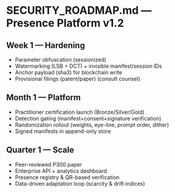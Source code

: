 # SECURITY_ROADMAP.md — Presence Platform v1.2
## Week 1 — Hardening
- Parameter obfuscation (sessionized)
- Watermarking (LSB + DCT) + invisible manifest/session IDs
- Anchor payload (sha3) for blockchain write
- Provisional filings (patent/paper) (consult counsel)

## Month 1 — Platform
- Practitioner certification launch (Bronze/Silver/Gold)
- Detection gating (manifest+consent+signature verification)
- Randomization rollout (weights, eye-line, prompt order, dither)
- Signed manifests in append-only store

## Quarter 1 — Scale
- Peer-reviewed P300 paper
- Enterprise API + analytics dashboard
- Presence registry & QR-based verification
- Data-driven adaptation loop (scarcity & drift indices)
